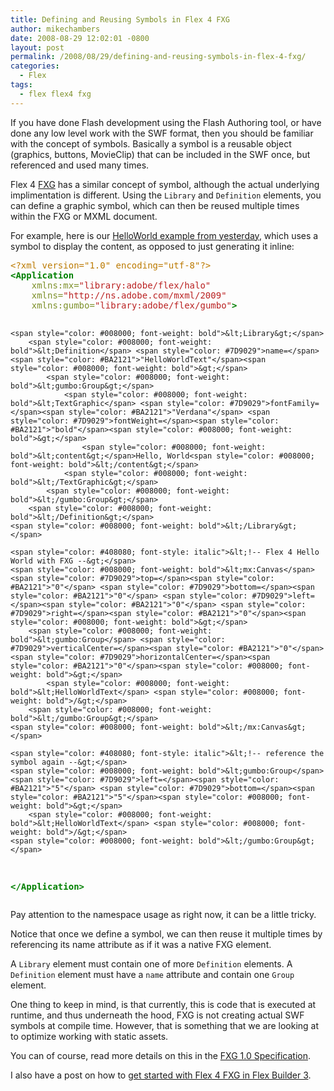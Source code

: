 ```yaml
---
title: Defining and Reusing Symbols in Flex 4 FXG
author: mikechambers
date: 2008-08-29 12:02:01 -0800
layout: post
permalink: /2008/08/29/defining-and-reusing-symbols-in-flex-4-fxg/
categories:
  - Flex
tags:
  - flex flex4 fxg
---
```



If you have done Flash development using the Flash Authoring tool, or have done any low level work with the SWF format, then you should be familiar with the concept of symbols. Basically a symbol is a reusable object (graphics, buttons, MovieClip) that can be included in the SWF once, but referenced and used many times.

Flex 4 [FXG][1] has a similar concept of symbol, although the actual underlying implimentation is different. Using the `Library` and `Definition` elements, you can define a graphic symbol, which can then be reused multiple times within the FXG or MXML document.  
<!--more-->

  
For example, here is our [HelloWorld example from yesterday][2], which uses a symbol to display the content, as opposed to just generating it inline:

<div class="highlight">
  <pre><span style="color: #BC7A00">&lt;?xml version="1.0" encoding="utf-8"?&gt;</span>
<span style="color: #008000; font-weight: bold">&lt;Application</span> 
	<span style="color: #7D9029">xmlns:mx=</span><span style="color: #BA2121">"library:adobe/flex/halo"</span>
	<span style="color: #7D9029">xmlns=</span><span style="color: #BA2121">"http://ns.adobe.com/mxml/2009"</span>
	<span style="color: #7D9029">xmlns:gumbo=</span><span style="color: #BA2121">"library:adobe/flex/gumbo"</span><span style="color: #008000; font-weight: bold">&gt;</span>

	<span style="color: #008000; font-weight: bold">&lt;Library&gt;</span>
		<span style="color: #008000; font-weight: bold">&lt;Definition</span> <span style="color: #7D9029">name=</span><span style="color: #BA2121">"HelloWorldText"</span><span style="color: #008000; font-weight: bold">&gt;</span>
			<span style="color: #008000; font-weight: bold">&lt;gumbo:Group&gt;</span>
				<span style="color: #008000; font-weight: bold">&lt;TextGraphic</span> <span style="color: #7D9029">fontFamily=</span><span style="color: #BA2121">"Verdana"</span> <span style="color: #7D9029">fontWeight=</span><span style="color: #BA2121">"bold"</span><span style="color: #008000; font-weight: bold">&gt;</span>
					<span style="color: #008000; font-weight: bold">&lt;content&gt;</span>Hello, World<span style="color: #008000; font-weight: bold">&lt;/content&gt;</span>
				<span style="color: #008000; font-weight: bold">&lt;/TextGraphic&gt;</span>
			<span style="color: #008000; font-weight: bold">&lt;/gumbo:Group&gt;</span>
		<span style="color: #008000; font-weight: bold">&lt;/Definition&gt;</span>
	<span style="color: #008000; font-weight: bold">&lt;/Library&gt;</span>

	<span style="color: #408080; font-style: italic">&lt;!-- Flex 4 Hello World with FXG --&gt;</span>
	<span style="color: #008000; font-weight: bold">&lt;mx:Canvas</span> <span style="color: #7D9029">top=</span><span style="color: #BA2121">"0"</span> <span style="color: #7D9029">bottom=</span><span style="color: #BA2121">"0"</span> <span style="color: #7D9029">left=</span><span style="color: #BA2121">"0"</span> <span style="color: #7D9029">right=</span><span style="color: #BA2121">"0"</span><span style="color: #008000; font-weight: bold">&gt;</span>
		<span style="color: #008000; font-weight: bold">&lt;gumbo:Group</span> <span style="color: #7D9029">verticalCenter=</span><span style="color: #BA2121">"0"</span> <span style="color: #7D9029">horizontalCenter=</span><span style="color: #BA2121">"0"</span><span style="color: #008000; font-weight: bold">&gt;</span>
			<span style="color: #008000; font-weight: bold">&lt;HelloWorldText</span> <span style="color: #008000; font-weight: bold">/&gt;</span>
		<span style="color: #008000; font-weight: bold">&lt;/gumbo:Group&gt;</span>
	<span style="color: #008000; font-weight: bold">&lt;/mx:Canvas&gt;</span>
	
	<span style="color: #408080; font-style: italic">&lt;!-- reference the symbol again --&gt;</span>
	<span style="color: #008000; font-weight: bold">&lt;gumbo:Group</span> <span style="color: #7D9029">left=</span><span style="color: #BA2121">"5"</span> <span style="color: #7D9029">bottom=</span><span style="color: #BA2121">"5"</span><span style="color: #008000; font-weight: bold">&gt;</span>
		<span style="color: #008000; font-weight: bold">&lt;HelloWorldText</span> <span style="color: #008000; font-weight: bold">/&gt;</span>
	<span style="color: #008000; font-weight: bold">&lt;/gumbo:Group&gt;</span>
<span style="color: #008000; font-weight: bold">&lt;/Application&gt;</span>
</pre>
</div>

Pay attention to the namespace usage as right now, it can be a little tricky.

Notice that once we define a symbol, we can then reuse it multiple times by referencing its name attribute as if it was a native FXG element.

A `Library` element must contain one of more `Definition` elements. A `Definition` element must have a `name` attribute and contain one `Group` element.

One thing to keep in mind, is that currently, this is code that is executed at runtime, and thus underneath the hood, FXG is not creating actual SWF symbols at compile time. However, that is something that we are looking at to optimize working with static assets.

You can of course, read more details on this in the [FXG 1.0 Specification][1].

I also have a post on how to [get started with Flex 4 FXG in Flex Builder 3][2].

 [1]: http://opensource.adobe.com/wiki/display/flexsdk/FXG+1.0+Specification
 [2]: http://www.mikechambers.com/blog/2008/08/28/getting-started-with-flex-4-fxg-and-flex-builder-3/